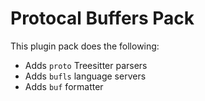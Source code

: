 # Protocal Buffers Pack 

This plugin pack does the following:

- Adds `proto` Treesitter parsers
- Adds `bufls` language servers 
- Adds `buf` formatter
